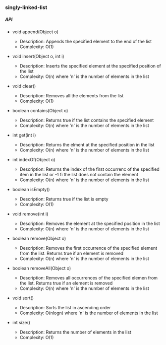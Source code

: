 <h3>singly-linked-list</h3>

<h5>API</h5>

- void append(Object o)
  - Description: Appends the specified element to the end of the list
  - Complexity: O(1)
  
- void insert(Object o, int i)
  - Description: Inserts the specified element at the specified position of the list
  - Complexity: O(n) where 'n' is the number of elements in the list
  
- void clear()
  - Description: Removes all the elements from the list
  - Complexity: O(1)
  
- boolean contains(Object o)
  - Description: Returns true if the list contains the specified element
  - Complexity: O(n) where 'n' is the number of elements in the list
  
- int get(int i)
  - Description: Returns the elment at the specified position in the list
  - Complexity: O(n) where 'n' is the number of elements in the list
  
- int indexOf(Object o)
  - Description: Returns the index of the first occurrenc of the specified item in the list or -1 fi the list does not contain the element
  - Complexity: O(n) where 'n' is the number of elements in the list
  
- boolean isEmpty()
  - Description: Returns true if the list is empty
  - Complexity: O(1)
  
- void remove(int i)
  - Description: Removes the element at the specified position in the list
  - Complexity: O(n) where 'n' is the number of elements in the list

- boolean remove(Object o)
  - Description: Removes the first occurrence of the specified element from the list. Returns true if an element is removed
  - Complexity: O(n) where 'n' is the number of elements in the list

- boolean removeAll(Object o)
  - Description: Removes all occurrences of the specified elemen from the list. Returns true if an element is removed
  - Complexity: O(n) where 'n' is the number of elements in the list

- void sort()
  - Description: Sorts the list in ascending order
  - Complexity: O(nlogn) where 'n' is the number of elements in the list
  
- int size()
  - Description: Returns the number of elements in the list
  - Complexity: O(1)
